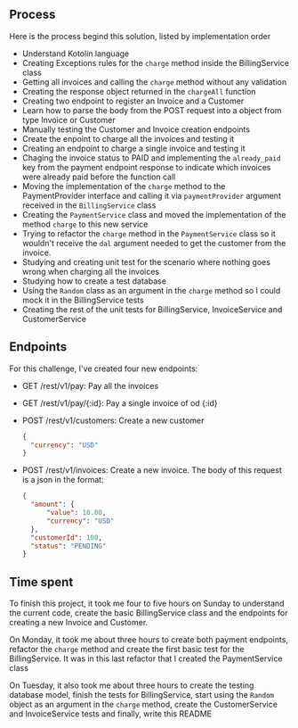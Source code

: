 ## Process

Here is the process begind this solution, listed by implementation order

- Understand Kotolin language
- Creating Exceptions rules for the `charge` method inside the BillingService class
- Getting all invoices and calling the `charge` method without any validation
- Creating the response object returned in the `chargeAll` function
- Creating two endpoint to register an Invoice and a Customer
- Learn how to parse the body from the POST request into a object from type Invoice or Customer
- Manually testing the Customer and Invoice creation endpoints
- Create the enpoint to charge all the invoices and testing it
- Creating an endpoint to charge a single invoice and testing it
- Chaging the invoice status to PAID and implementing the `already_paid` key from the payment endpoint response to indicate which invoices were already paid before the function call
- Moving the implementation of the `charge` method to the PaymentProvider interface and calling it via `paymentProvider` argument received in the `BillingService` class
- Creating the `PaymentService` class and moved the implementation of the method `charge` to this new service
- Trying to refactor the `charge` method in the `PaymentService` class so it wouldn't receive the `dal` argument needed to get the customer from the invoice.
- Studying and creating unit test for the scenario where nothing goes wrong when charging all the invoices
- Studying how to create a test database
- Using the `Random` class as an argument in the `charge` method so I could mock it in the BillingService tests
- Creating the rest of the unit tests for BillingService, InvoiceService and CustomerService

## Endpoints

For this challenge, I've created four new endpoints:

- GET /rest/v1/pay: Pay all the invoices

- GET /rest/v1/pay/{:id}: Pay a single invoice of od {:id}

- POST /rest/v1/customers: Create a new customer

  ```json
  {
  	"currency": "USD"
  }
  ```

  

- POST /rest/v1/invoices: Create a new invoice. The body of this request is a json in the format:

  ```json
  {
  	"amount": {
  		"value": 10.00,
  		"currency": "USD"
  	},
  	"customerId": 100,
  	"status": "PENDING"
  }
  ```



## Time spent

To finish this project, it took me four to five hours on Sunday to understand the current code, create the basic BillingService class and the endpoints for creating a new Invoice and Customer.

On Monday, it took me about three hours to create both payment endpoints, refactor the `charge` method and create the first basic test for the BillingService. It was in this last refactor that I created the PaymentService class

On Tuesday, it also took me about three hours to create the testing database model, finish the tests for BillingService, start using the `Random` object as an argument in the `charge` method, create the CustomerService and InvoiceService tests and finally, write this README